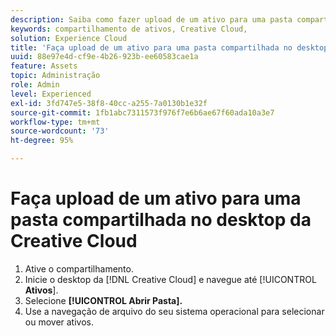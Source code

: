 ```yaml
---
description: Saiba como fazer upload de um ativo para uma pasta compartilhada do desktop da Creative Cloud para a Experience Cloud.
keywords: compartilhamento de ativos, Creative Cloud,
solution: Experience Cloud
title: 'Faça upload de um ativo para uma pasta compartilhada no desktop da Creative Cloud '
uuid: 88e97e4d-cf9e-4b26-923b-ee60583cae1a
feature: Assets
topic: Administração
role: Admin
level: Experienced
exl-id: 3fd747e5-38f8-40cc-a255-7a0130b1e32f
source-git-commit: 1fb1abc7311573f976f7e6b6ae67f60ada10a3e7
workflow-type: tm+mt
source-wordcount: '73'
ht-degree: 95%

---
```


# Faça upload de um ativo para uma pasta compartilhada no desktop da Creative Cloud

1. Ative o compartilhamento.
1. Inicie o desktop da [!DNL Creative Cloud] e navegue até [!UICONTROL **Ativos**].
1. Selecione **[!UICONTROL Abrir Pasta].**
1. Use a navegação de arquivo do seu sistema operacional para selecionar ou mover ativos.

